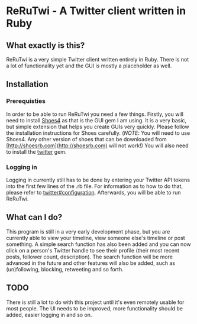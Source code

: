 # ReRuTwi - A Twitter client written in Ruby
## What exactly is this?
ReRuTwi is a very simple Twitter client written entirely in Ruby. There is not a lot of functionality yet and the GUI is mostly a placeholder as well.

## Installation
### Prerequisties
In order to be able to run ReRuTwi you need a few things.
Firstly, you will need to install [Shoes4](https://github.com/shoes/shoes4) as that is the GUI gem I am using. It is a very basic, but simple extension that helps you create GUIs very quickly. Please follow the installation instructions for Shoes carefully. (*NOTE*: You will need to use Shoes4. Any other version of shoes that can be downloaded from [http://shoesrb.com](http://shoesrb.com) will not work!)
You will also need to install the [twitter](https://github.com/sferik/twitter) gem.

### Logging in
Logging in currently still has to be done by entering your Twitter API tokens into the first few lines of the .rb file. For information as to how to do that, please refer to [twitter#configuration](https://github.com/sferik/twitter#configuration).
Afterwards, you will be able to run ReRuTwi.

## What can I do?
This program is still in a very early development phase, but you are currently able to view your timeline, view someone else's timeline or post something. A simple search function has also been added and you can now click on a person's Twitter handle to see their profile (their most recent posts, follower count, description). The search function will be more advanced in the future and other features will also be added, such as (un)following, blocking, retweeting and so forth.

## TODO
There is still a lot to do with this project until it's even remotely usable for most people. The UI needs to be improved, more functionality should be added, easier logging in and so on.
